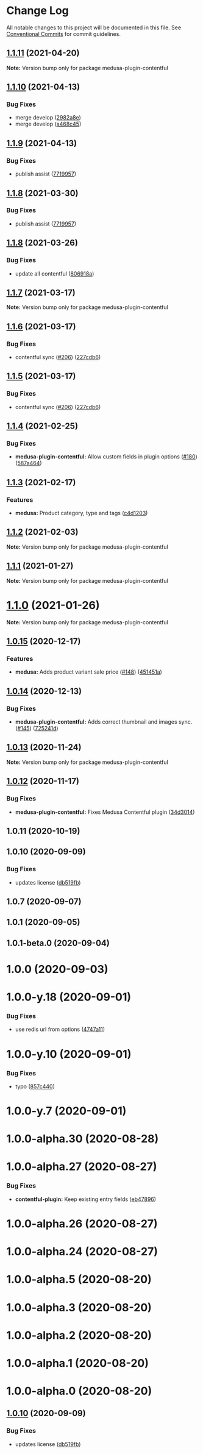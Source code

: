 # Change Log

All notable changes to this project will be documented in this file.
See [Conventional Commits](https://conventionalcommits.org) for commit guidelines.

## [1.1.11](https://github.com/medusajs/medusa/compare/medusa-plugin-contentful@1.1.10...medusa-plugin-contentful@1.1.11) (2021-04-20)

**Note:** Version bump only for package medusa-plugin-contentful





## [1.1.10](https://github.com/medusajs/medusa/compare/medusa-plugin-contentful@1.1.9...medusa-plugin-contentful@1.1.10) (2021-04-13)


### Bug Fixes

* merge develop ([2982a8e](https://github.com/medusajs/medusa/commit/2982a8e682e90beb4549d969d9d3b04d78a46a2d))
* merge develop ([a468c45](https://github.com/medusajs/medusa/commit/a468c451e82c68f41b5005a2e480057f6124aaa6))





## [1.1.9](https://github.com/medusajs/medusa/compare/medusa-plugin-contentful@1.1.8...medusa-plugin-contentful@1.1.9) (2021-04-13)


### Bug Fixes

* publish assist ([7719957](https://github.com/medusajs/medusa/commit/7719957b44a0c0d950eff948faf31188fe0e3ef1))





## [1.1.8](https://github.com/medusajs/medusa/compare/medusa-plugin-contentful@1.1.8...medusa-plugin-contentful@1.1.8) (2021-03-30)


### Bug Fixes

* publish assist ([7719957](https://github.com/medusajs/medusa/commit/7719957b44a0c0d950eff948faf31188fe0e3ef1))





## [1.1.8](https://github.com/medusajs/medusa/compare/medusa-plugin-contentful@1.1.7...medusa-plugin-contentful@1.1.8) (2021-03-26)


### Bug Fixes

* update all contentful ([806918a](https://github.com/medusajs/medusa/commit/806918a10e42fde60240dcc785d8e175dc8507b5))





## [1.1.7](https://github.com/medusajs/medusa/compare/medusa-plugin-contentful@1.1.6...medusa-plugin-contentful@1.1.7) (2021-03-17)

**Note:** Version bump only for package medusa-plugin-contentful





## [1.1.6](https://github.com/medusajs/medusa/compare/medusa-plugin-contentful@1.1.4...medusa-plugin-contentful@1.1.6) (2021-03-17)


### Bug Fixes

* contentful sync ([#206](https://github.com/medusajs/medusa/issues/206)) ([227cdb6](https://github.com/medusajs/medusa/commit/227cdb622234126df6087992203ce82ff9446974))





## [1.1.5](https://github.com/medusajs/medusa/compare/medusa-plugin-contentful@1.1.4...medusa-plugin-contentful@1.1.5) (2021-03-17)


### Bug Fixes

* contentful sync ([#206](https://github.com/medusajs/medusa/issues/206)) ([227cdb6](https://github.com/medusajs/medusa/commit/227cdb622234126df6087992203ce82ff9446974))





## [1.1.4](https://github.com/medusajs/medusa/compare/medusa-plugin-contentful@1.1.3...medusa-plugin-contentful@1.1.4) (2021-02-25)


### Bug Fixes

* **medusa-plugin-contentful:** Allow custom fields in plugin options ([#180](https://github.com/medusajs/medusa/issues/180)) ([587a464](https://github.com/medusajs/medusa/commit/587a464e83576833ff616bde7bb26b1bb48472fe))





## [1.1.3](https://github.com/medusajs/medusa/compare/medusa-plugin-contentful@1.1.2...medusa-plugin-contentful@1.1.3) (2021-02-17)


### Features

* **medusa:** Product category, type and tags ([c4d1203](https://github.com/medusajs/medusa/commit/c4d1203155b7cc03e8892f0409efec83e030063e))





## [1.1.2](https://github.com/medusajs/medusa/compare/medusa-plugin-contentful@1.1.1...medusa-plugin-contentful@1.1.2) (2021-02-03)

**Note:** Version bump only for package medusa-plugin-contentful





## [1.1.1](https://github.com/medusajs/medusa/compare/medusa-plugin-contentful@1.1.0...medusa-plugin-contentful@1.1.1) (2021-01-27)

**Note:** Version bump only for package medusa-plugin-contentful





# [1.1.0](https://github.com/medusajs/medusa/compare/medusa-plugin-contentful@1.0.15...medusa-plugin-contentful@1.1.0) (2021-01-26)

**Note:** Version bump only for package medusa-plugin-contentful





## [1.0.15](https://github.com/medusajs/medusa/compare/medusa-plugin-contentful@1.0.14...medusa-plugin-contentful@1.0.15) (2020-12-17)


### Features

* **medusa:** Adds product variant sale price ([#148](https://github.com/medusajs/medusa/issues/148)) ([451451a](https://github.com/medusajs/medusa/commit/451451a38eeffa88e04f1992c4026882cd2be66f))





## [1.0.14](https://github.com/medusajs/medusa/compare/medusa-plugin-contentful@1.0.13...medusa-plugin-contentful@1.0.14) (2020-12-13)


### Bug Fixes

* **medusa-plugin-contentful:** Adds correct thumbnail and images sync. ([#145](https://github.com/medusajs/medusa/issues/145)) ([725241d](https://github.com/medusajs/medusa/commit/725241df6624daddf1aea28817eaeb652e325f0d))





## [1.0.13](https://github.com/medusajs/medusa/compare/medusa-plugin-contentful@1.0.12...medusa-plugin-contentful@1.0.13) (2020-11-24)

**Note:** Version bump only for package medusa-plugin-contentful





## [1.0.12](https://github.com/medusajs/medusa/compare/medusa-plugin-contentful@1.0.11...medusa-plugin-contentful@1.0.12) (2020-11-17)


### Bug Fixes

* **medusa-plugin-contentful:** Fixes Medusa Contentful plugin ([34d3014](https://github.com/medusajs/medusa/commit/34d3014db0f1d6be3df0e2ff4b5ca11c505b245d))





## 1.0.11 (2020-10-19)



## 1.0.10 (2020-09-09)


### Bug Fixes

* updates license ([db519fb](https://github.com/medusajs/medusa/commit/db519fbaa6f8ad02c19cbecba5d4f28ba1ee81aa))



## 1.0.7 (2020-09-07)



## 1.0.1 (2020-09-05)



## 1.0.1-beta.0 (2020-09-04)



# 1.0.0 (2020-09-03)



# 1.0.0-y.18 (2020-09-01)


### Bug Fixes

* use redis url from options ([4747a11](https://github.com/medusajs/medusa/commit/4747a1103cc13848a5ac23444b64c8d087aaa78f))



# 1.0.0-y.10 (2020-09-01)


### Bug Fixes

* typo ([857c440](https://github.com/medusajs/medusa/commit/857c440c03d9b9ff94f067f7209632a34660d5af))



# 1.0.0-y.7 (2020-09-01)



# 1.0.0-alpha.30 (2020-08-28)



# 1.0.0-alpha.27 (2020-08-27)


### Bug Fixes

* **contentful-plugin:** Keep existing entry fields ([eb47896](https://github.com/medusajs/medusa/commit/eb478966684776bb2aa48e98789519644b05cd33))



# 1.0.0-alpha.26 (2020-08-27)



# 1.0.0-alpha.24 (2020-08-27)



# 1.0.0-alpha.5 (2020-08-20)



# 1.0.0-alpha.3 (2020-08-20)



# 1.0.0-alpha.2 (2020-08-20)



# 1.0.0-alpha.1 (2020-08-20)



# 1.0.0-alpha.0 (2020-08-20)





## [1.0.10](https://github.com/medusajs/medusa/compare/v1.0.9...v1.0.10) (2020-09-09)


### Bug Fixes

* updates license ([db519fb](https://github.com/medusajs/medusa/commit/db519fbaa6f8ad02c19cbecba5d4f28ba1ee81aa))

